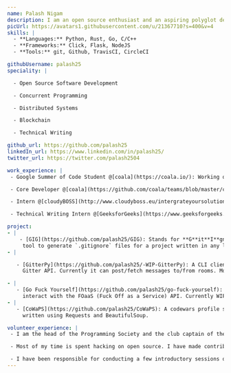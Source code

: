 ```yaml
---
name: Palash Nigam
description: I am an open source enthusiast and an aspiring polyglot developer.
picUrl: https://avatars1.githubusercontent.com/u/21367710?s=400&v=4
skills: |
  - **Languages:** Python, Rust, Go, C/C++
  - **Frameworks:** Click, Flask, NodeJS
  - **Tools:** git, Github, TravisCI, CircleCI

githubUsername: palash25
speciality: |

  - Open Source Software Development

  - Concurrent Programming

  - Distributed Systems

  - Blockchain

  - Technical Writing

github_url: https://github.com/palash25
linkedIn_url: https://www.linkedin.com/in/palash25/
twitter_url: https://twitter.com/palash2504

work_experience: |
 - Google Summer of Code Student @[coala](https://coala.io/): Working on integrating a caching mechanism with the NextGen core and enhancing its performance using cache optimization techniques. [May 2018 - Present]

 - Core Developer @[coala](https://github.com/coala/teams/blob/master/core/team-members.rst): Started out as a novice programmer and was promoted to the core developers team. Fixed and raised issues mainly focussing on the performance, caching and the development of coala's NextGen Core. [Jun 2017 - Present]

 - Intern @[cloudyBOSS](http://www.cloudyboss.eu/intergrateyoursolutions-3-4-3/): Wrote a PHP wrapper for the LinkedIn API and integrated it with cloudyBOSS's cloud based ERP solution to fetch user information from their LinkedIn profiles. [May 2017 - Feb 2018]

 - Technical Writing Intern @[GeeksforGeeks](https://www.geeksforgeeks.org/): Wrote articles related to various CS topics [May 2017 to Oct 2017]

project:
- |
    - [GIG](https://github.com/palash25/GIG): Stands for **G**it**I**gnore **G**enerator. CLI
     tool to generate `.gitignore` files for a project written in any language or framework (support for more than a 100 languages/frameworks to the best of my knowledge)
- |

   - [GitterPy](https://github.com/palash25/-WIP-GitterPy): A CLI client to interact with the
     Gitter API. Currently it can post/fetch messages to/from rooms. More functionalities will be added.

- |
   - [Go Fuck Yourself](https://github.com/palash25/go-fuck-yourself): A go package to
     interact with the FOaaS (Fuck Off as a Service) API. Currently WIP.
- |
   - [CoWaPS](https://github.com/palash25/CoWaPS): A codewars profile scraper CLI tool
     written using Requests and BeautifulSoup.

volunteer_experience: |
 - I am the head of the Programming Society and the club captain of the Mozilla Campus Club of IIIT-Bh. Together we try to guide the first year students in getting started with software development.

 - Most of my time is spent hacking on open source. I have made contributions to coala, duckduckgo, Kinto, OpenGenus, Mozilla and the Ethereum foundation. Moreover, I am very fond of writing articles. I have prior experience in content writing for opensource.com and geeksforgeeks.org. For those interested, I maintain a list of links to all my [articles](https://github.com/palash25/articles/).

 - I have been responsible for conducting a few introductory sessions on Python and Open Source Development.
---
```


